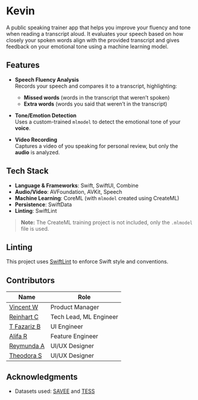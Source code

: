 # Kevin

A public speaking trainer app that helps you improve your fluency and tone when reading a transcript aloud. It evaluates your speech based on how closely your spoken words align with the provided transcript and gives feedback on your emotional tone using a machine learning model.


## Features

- **Speech Fluency Analysis**  
  Records your speech and compares it to a transcript, highlighting:
  - **Missed words** (words in the transcript that weren’t spoken)
  - **Extra words** (words you said that weren’t in the transcript)

- **Tone/Emotion Detection**  
  Uses a custom-trained `mlmodel` to detect the emotional tone of your **voice**.

- **Video Recording**  
  Captures a video of you speaking for personal review, but only the **audio** is analyzed.


## Tech Stack

- **Language & Frameworks**: Swift, SwiftUI, Combine
- **Audio/Video**: AVFoundation, AVKit, Speech
- **Machine Learning**: CoreML (with `mlmodel` created using CreateML)
- **Persistence**: SwiftData
- **Linting**: SwiftLint

> **Note:** The CreateML training project is not included, only the `.mlmodel` file is used.


## Linting

This project uses [SwiftLint](https://github.com/realm/SwiftLint) to enforce Swift style and conventions.


## Contributors

| Name | Role |
|------|------|
| [Vincent W](https://github.com/Incentt)| Product Manager |
| [Reinhart C](https://github.com/reinhart-c) | Tech Lead, ML Engineer |
| [T Fazariz B](https://github.com/Teukufazariz) | UI Engineer |
| [Alifa R](https://github.com/alifarpl) | Feature Engineer |
| [Reymunda A](https://github.com/reymunda) | UI/UX Designer |
| [Theodora S](https://github.com/Lufiera) | UI/UX Designer |


## Acknowledgments

- Datasets used: [SAVEE](http://kahlan.eps.surrey.ac.uk/savee/) and [TESS](https://tspace.library.utoronto.ca/handle/1807/24487)
